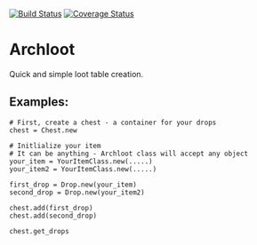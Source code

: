 [![Build Status](https://travis-ci.org/archdragon/archloot.svg?branch=master)](https://travis-ci.org/archdragon/archloot) [![Coverage Status](https://coveralls.io/repos/archdragon/archloot/badge.svg?branch=master)](https://coveralls.io/r/archdragon/archloot?branch=master)

# Archloot

Quick and simple loot table creation.

## Examples:

    # First, create a chest - a container for your drops
    chest = Chest.new

    # Initlialize your item
    # It can be anything - Archloot class will accept any object
    your_item = YourItemClass.new(.....)
    your_item2 = YourItemClass.new(.....)

    first_drop = Drop.new(your_item)
    second_drop = Drop.new(your_item2)

    chest.add(first_drop)
    chest.add(second_drop)

    chest.get_drops
